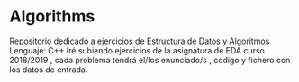 # Algorithms
Repositorio dedicado a ejercicios de Estructura de Datos y Algoritmos
Lenguaje: C++
Iré subiendo ejercicios de la asignatura de EDA curso 2018/2019 , cada problema tendrá el/los enunciado/s , codigo y fichero
con los datos de entrada.
